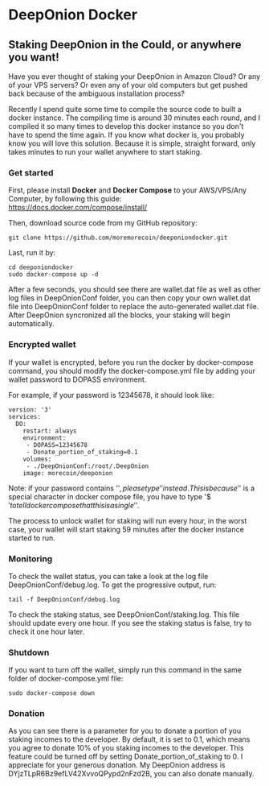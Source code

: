 # DeepOnion Docker
## Staking DeepOnion in the Could, or anywhere you want!

Have you ever thought of staking your DeepOnion in Amazon Cloud? Or any of your VPS servers? Or even any of your old computers but get pushed back because of the ambiguous installation process? 

Recently I spend quite some time to compile the source code to built a docker instance. The compiling time is around 30 minutes each round, and I compiled it so many times to develop this docker instance so you don't have to spend the time again. If you know what docker is, you probably know you will love this solution. Because it is simple, straight forward, only takes minutes to run your wallet anywhere to start staking. 

### Get started
First, please install **Docker** and **Docker Compose** to your AWS/VPS/Any Computer, by following this guide: https://docs.docker.com/compose/install/

Then, download source code from my GitHub repository: 

```
git clone https://github.com/moremorecoin/deeponiondocker.git
```

Last, run it by:

```
cd deeponiondocker
sudo docker-compose up -d
```

After a few seconds, you should see there are wallet.dat file as well as other log files in DeepOnionConf folder, you can then copy your own wallet.dat file into DeepOnionConf folder to replace the auto-generated wallet.dat file. After DeepOnion syncronized all the blocks, your staking will begin automatically. 

### Encrypted wallet

If your wallet is encrypted, before you run the docker by docker-compose command, you should modify the docker-compose.yml file by adding your wallet password to DOPASS environment. 

For example, if your password is 12345678, it should look like:

```
version: '3'
services:
  DO:
    restart: always
    environment:
     - DOPASS=12345678
     - Donate_portion_of_staking=0.1
    volumes:
     - ./DeepOnionConf:/root/.DeepOnion
    image: morecoin/deeponion 
```

Note: if your password contains '$', please type '$$' instead. This is because '$' is a special character in docker compose file, you have to type '$$' to tell docker compose that this is a single '$'.

The process to unlock wallet for staking will run every hour, in the worst case, your wallet will start staking 59 minutes after the docker instance started to run.

### Monitoring

To check the wallet status, you can take a look at the log file DeepOnionConf/debug.log. To get the progressive output, run:

```
tail -f DeepOnionConf/debug.log
```

To check the staking status, see DeepOnionConf/staking.log. This file should update every one hour. If you see the staking status is false, try to check it one hour later.

### Shutdown

If you want to turn off the wallet, simply run this command in the same folder of docker-compose.yml file:

```
sudo docker-compose down
```

### Donation

As you can see there is a parameter for you to donate a portion of you staking incomes to the developer. By default, it is set to 0.1, which means you agree to donate 10% of you staking incomes to the developer. This feature could be turned off by setting Donate_portion_of_staking to 0. I appreciate for your generous donation. My DeepOnion address 
is DYjzTLpR6Bz9efLV42XvvoQPypd2nFzd2B, you can also donate manually.
